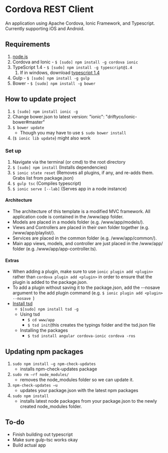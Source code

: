 # Cordova REST Client

An application using Apache Cordova, Ionic Framework, and Typescript. Currently supporting iOS and Android.

## Requirements
 1. [node.js](https://nodejs.org/)
 2. Cordova and Ionic - ```$ [sudo] npm install -g cordova ionic```
 3. TypeScript 1.4 - ```$ [sudo] npm install -g typescript@1.4 ```
     1. If in windows, download [typescript 1.4](http://www.typescriptlang.org/#Download)
 4. Gulp - ```$ [sudo] npm install -g gulp```
 5. Bower - ```$ [sudo] npm install -g bower```

## How to update project
1. ```$ [sudo] npm install ionic -g```
2. Change bower.json to latest version: "ionic": "driftyco/ionic-bower#master"
3. ```$ bower update```
    - Though you may have to use ```$ sudo bower install``` 
4. (```$ ionic lib update```) might also work

### Set up
1. Navigate via the terminal (or cmd) to the root directory
2. ```$ [sudo] npm install``` (Installs dependencies)
3. ```$ ionic state reset``` (Removes all plugins, if any, and re-adds them.  Grabs list from package.json)
4. ```$ gulp tsc``` (Compiles typescript)
5. ```$ ionic serve [--lab]``` (Serves app in a node instance)

#### Architecture
 - The architecture of this template is a modified MVC framework. All application code is contained in the /www/app folder.
 - Models are placed in a models folder (e.g. /www/app/models/). 
 - Views and Controllers are placed in their own folder together (e.g. /www/app/playlist/). 
 - Services are placed in the common folder (e.g. /www/app/common/).  
 - Main app views, models, and controller are just placed in the /www/app/ folder (e.g. /www/app/app-controller.ts).

#### Extras
 - When adding a plugin, make sure to use ````ionic plugin add <plugin>```` rather than ````cordova plugin add <plugin>```` in order to ensure that the plugin is added to the package.json.
 - To add a plugin without saving it to the package.json, add the --nosave argument to the add plugin command (e.g. ````$ ionic plugin add <plugin> --nosave ````)
 - [Install tsd](https://github.com/DefinitelyTyped/tsd)
   - ````$[sudo] npm install tsd -g````
   - Using tsd
        - ````$ cd www/app````
        - ````$ tsd init````(this creates the typings folder and the tsd.json file
    - Installing the packages
        - ````$ tsd install angular cordova-ionic cordova -ros````

## Updating npm packages
1.	````sudo npm install –g npm-check-updates````
    - installs npm-check-updates package
2.	````sudo rm –rf node_modules/````
    - removes the node_modules folder so we can update it.
3.	````npm-check-updates –u````
    - updates your package.json with the latest npm packages
4.	````sudo npm install````
    - installs latest node packages from your package.json to the newly created node_modules folder.

## To-do
 - Finish building out typescript
 - Make sure gulp-tsc works okay
 - Build actual app